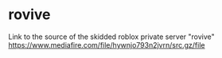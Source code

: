 # rovive
Link to the source of the skidded roblox private server "rovive"
https://www.mediafire.com/file/hywnjo793n2jvrn/src.gz/file
